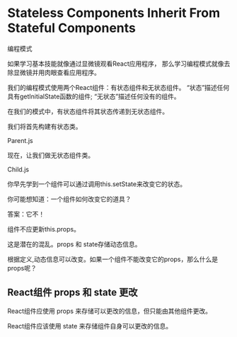 # Stateless Components Inherit From Stateful Components



编程模式


如果学习基本技能就像通过显微镜观看React应用程序，
那么学习编程模式就像去除显微镜并用肉眼查看应用程序。


我们的编程模式使用两个React组件：有状态组件和无状态组件。
“状态”描述任何具有getInitialState函数的组件; 
“无状态”描述任何没有的组件。

在我们的模式中，有状态组件将其状态传递到无状态组件。

我们将首先构建有状态类。

Parent.js

现在，让我们做无状态组件类。

Child.js 


你早先学到一个组件可以通过调用this.setState来改变它的状态。

你可能想知道：一个组件如何改变它的道具？


答案：它不！

组件不应更新this.props。


这是潜在的混乱。props 和 state存储动态信息。

根据定义,动态信息可以改变。如果一个组件不能改变它的props，那么什么是props呢？



## React组件 props 和 state 更改

React组件应使用 props 来存储可以更改的信息，但只能由其他组件更改。

React组件应该使用 state 来存储组件自身可以更改的信息。




















